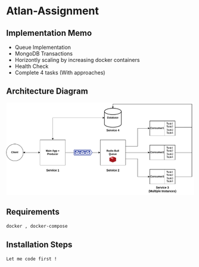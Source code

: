 # Atlan-Assignment

## Implementation Memo

- Queue Implementation
- MongoDB Transactions
- Horizontly scaling by increasing docker containers
- Health Check
- Complete 4 tasks (With approaches)

## Architecture Diagram

![Architecture Diagram](assets/Atlan_Arch.png)

## Requirements

    docker , docker-compose

## Installation Steps

    Let me code first !